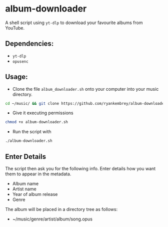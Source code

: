 # album-downloader
A shell script using `yt-dlp` to download your favourite albums from YouTube.

## Dependencies:
* `yt-dlp`
* `opusenc`

## Usage:
* Clone the file `album_downloader.sh` onto your computer into your music directory.
```bash
cd ~/music/ && git clone https://github.com/ryankembrey/album-downloader && cd ./album-downloader/
```
* Give it executing permissions 
```bash
chmod +x album-downloader.sh
```
* Run the script with 
```bash
./album-downloader.sh
```
## Enter Details
The script then ask you for the following info. Enter details how you want them to appear in the metadata.
- Album name
- Artist name
- Year of album release
- Genre


The album will be placed in a directory tree as follows:
* ~/music/genre/artist/album/song.opus
